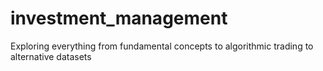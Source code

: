 # investment_management
Exploring everything from fundamental concepts to algorithmic trading to alternative datasets
